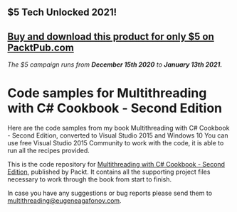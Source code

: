 ## $5 Tech Unlocked 2021!
[Buy and download this product for only $5 on PacktPub.com](https://www.packtpub.com/)
-----
*The $5 campaign         runs from __December 15th 2020__ to __January 13th 2021.__*

Code samples for Multithreading with C# Cookbook - Second Edition
======================

Here are the code samples from my book Multithreading with C# Cookbook - Second Edition, converted to Visual Studio 2015 and Windows 10
You can use free Visual Studio 2015 Community to work with the code, it is able to run all the recipes provided. 

This is the code repository for [Multithreading with C# Cookbook - Second Edition](https://www.packtpub.com/application-development/multithreading-c-cookbook-second-edition?utm_source=github&utm_medium=repository&utm_campaign=9781785881251), published by Packt. It contains all the supporting project files necessary to work through the book from start to finish.





In case you have any suggestions or bug reports please send them to <a href="mailto:multithreading@eugeneagafonov.com">multithreading@eugeneagafonov.com</a>.
